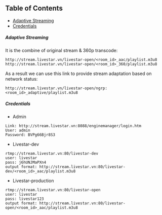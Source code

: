 ## Table of Contents

* [Adaptive Streaming](#adapative-streaming)
* [Credentials](#credentials)

##### Adaptive Streaming

It is the combine of original stream & 360p transcode:

```
http://stream.livestar.vn/livestar-open/<room_id>_aac/playlist.m3u8
http://stream.livestar.vn/livestar-open/<room_id>_360/playlist.m3u8
```


As a result we can use this link to provide stream adaptation based on network status: 

`http://stream.livestar.vn/livestar-open/ngrp:<room_id>_adaptive/playlist.m3u8`

##### Credentials

* Admin

```
Link: http://stream.livestar.vn:8088/enginemanager/login.htm
User: admin
Password: BVPg66Bjr8S3
```

* Livestar-dev

```
rtmp://stream.livestar.vn:80/livestar-dev
user: livestar
pass: j6hUNJMaPXn4
output format: http://stream.livestar.vn:80/livestar-dev/<room_id>_aac/playlist.m3u8
```

* Livestar-production

```
rtmp://stream.livestar.vn:80/livestar-open
user: livestar
pass: livestar123
output format: http://stream.livestar.vn:80/livestar-open/<room_id>_aac/playlist.m3u8
```